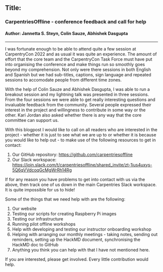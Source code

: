 ## Title:
### CarpentriesOffline - conference feedback and call for help
#### Author: Jannetta S. Steyn, Colin Sauze, Abhishek Dasgupta
---

I was fortunate enough to be able to attend quite a few session at CarpentryCon 2022 and as usual it was quite an experience. The amount of effort that the core team and the CarpentryCon Task Force must have put into organising the conference and make things run so smoothly goes beyond my comprehension. Not only were there sessions in both English and Spanish but we had sub-titles, captions, sign language and repeated sessions to accomodate people from different time zones.

With the help of Colin Sauze and Abhishek Dasgupta, I was able to run a breakout session and my lightning talk was presented in three sessions. From the four sessions we were able to get really interesting questions and invaluable feedback from the community. Several people expressed their interest in the project and willingness to contribute in some way or the other. Kari Jordan also asked whether there is any way that the core committee can support us.

With this blogpost I would like to call on all readers who are interested in the project -  whether it is just to see what we are up to or whether it is because you would like to help out - to make use of the following resources to get in contact:

1. Our GitHub repository: https://github.com/carpentriesoffline
2. Our Slack workspace: https://join.slack.com/t/carpentriesoffline/shared_invite/zt-1ius4uxys-5Q6qVVdcoqGcMgWrRh14Rg

If for any reason you have problems to get into contact with us via the above, then track one of us down in the main Carpentries Slack workspace. It is quite impossible for us to hide!

Some of the things that we need help with are the following:

1. Our website
2. Testing our scripts for creating Raspberry Pi images
3. Testing our infrastructure
4. Running pilot offline workshops
5. Help with developing and testing our instructor onboarding workshop
6. Helping with arranging our monthly meetings - taking notes, sending out reminders, setting up the HackMD document, synchronising the HackMD doc to GitHub
7. Anything you think you can help with that I have not mentioned here.

If you are interested, please get involved. Every little contribution would help. 


